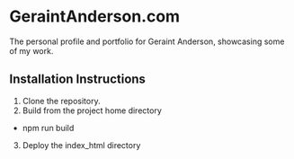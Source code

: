 # GeraintAnderson.com

The personal profile and portfolio for Geraint Anderson, showcasing some of my work.

## Installation Instructions

1. Clone the repository.
2. Build from the project home directory
  * npm run build
3. Deploy the index_html directory
